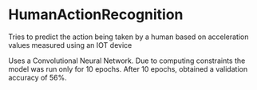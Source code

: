 # HumanActionRecognition
Tries to predict the action being taken by a human based on acceleration values measured using an IOT device

Uses a Convolutional Neural Network.
Due to computing constraints the model was run only for 10 epochs.
After 10 epochs, obtained a validation accuracy of 56%. 
